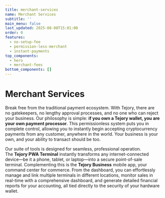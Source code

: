 ```yaml
---
title: merchant-services
name: Merchant Services
subtitle: ''
main_menu: false
last_updated: 2025-08-08T15:01:00
order: 0
features:
  - no-setup-fee
  - permission-less-merchant
  - instant-payments
top_components:
  - hero
  - merchant-fees
bottom_components: []
---
```

# Merchant Services

Break free from the traditional payment ecosystem. With Tejory, there are no gatekeepers, no lengthy approval processes, and no one who can reject your business. Our philosophy is simple: **if you own a Tejory wallet, you are your own payment processor**. This permissionless system puts you in complete control, allowing you to instantly begin accepting cryptocurrency payments from any customer, anywhere in the world. Your business is your own, and your ability to transact should be too.

Our suite of tools is designed for seamless, professional operation. The **Tejory PWA Terminal** instantly transforms any internet-connected device—be it a phone, tablet, or laptop—into a secure point-of-sale terminal. Complementing this is the **Tejory Business** mobile app, your command center for commerce. From the dashboard, you can effortlessly manage and link multiple terminals in different locations, monitor sales in real-time with a comprehensive dashboard, and generate detailed financial reports for your accounting, all tied directly to the security of your hardware wallet.
